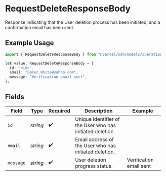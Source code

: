 # RequestDeleteResponseBody

Response indicating that the User deletion process has been initiated, and a confirmation email has been sent.

## Example Usage

```typescript
import { RequestDeleteResponseBody } from "@vercel/sdk/models/operations/requestdelete.js";

let value: RequestDeleteResponseBody = {
  id: "<id>",
  email: "Daren.White@yahoo.com",
  message: "Verification email sent",
};
```

## Fields

| Field                                                     | Type                                                      | Required                                                  | Description                                               | Example                                                   |
| --------------------------------------------------------- | --------------------------------------------------------- | --------------------------------------------------------- | --------------------------------------------------------- | --------------------------------------------------------- |
| `id`                                                      | *string*                                                  | :heavy_check_mark:                                        | Unique identifier of the User who has initiated deletion. |                                                           |
| `email`                                                   | *string*                                                  | :heavy_check_mark:                                        | Email address of the User who has initiated deletion.     |                                                           |
| `message`                                                 | *string*                                                  | :heavy_check_mark:                                        | User deletion progress status.                            | Verification email sent                                   |